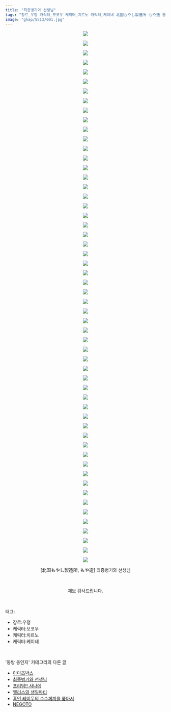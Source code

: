 ```yaml
---
title: "최종병기와 선생님"
tags: "장르_우정 캐릭터_모코우 캐릭터_치르노 캐릭터_케이네 北国もやし製造所 もや造 동방_동인지"
image: "ghap/5513/001.jpg"
---
```

<div class="article">
<p style="text-align: center; clear: none; float: none;"><img src="{{ site.nasurl }}/ghap/5513/001.jpg"/></p>
<p style="text-align: center; clear: none; float: none;"><img src="{{ site.nasurl }}/ghap/5513/002.jpg"/></p>
<p style="text-align: center; clear: none; float: none;"><img src="{{ site.nasurl }}/ghap/5513/003.jpg"/></p>
<p style="text-align: center; clear: none; float: none;"><img src="{{ site.nasurl }}/ghap/5513/004.jpg"/></p>
<p style="text-align: center; clear: none; float: none;"><img src="{{ site.nasurl }}/ghap/5513/005.jpg"/></p>
<p style="text-align: center; clear: none; float: none;"><img src="{{ site.nasurl }}/ghap/5513/006.jpg"/></p>
<p style="text-align: center; clear: none; float: none;"><img src="{{ site.nasurl }}/ghap/5513/007.jpg"/></p>
<p style="text-align: center; clear: none; float: none;"><img src="{{ site.nasurl }}/ghap/5513/008.jpg"/></p>
<p style="text-align: center; clear: none; float: none;"><img src="{{ site.nasurl }}/ghap/5513/009.jpg"/></p>
<p style="text-align: center; clear: none; float: none;"><img src="{{ site.nasurl }}/ghap/5513/010.jpg"/></p>
<p style="text-align: center; clear: none; float: none;"><img src="{{ site.nasurl }}/ghap/5513/011.jpg"/></p>
<p style="text-align: center; clear: none; float: none;"><img src="{{ site.nasurl }}/ghap/5513/012.jpg"/></p>
<p style="text-align: center; clear: none; float: none;"><img src="{{ site.nasurl }}/ghap/5513/013.jpg"/></p>
<p style="text-align: center; clear: none; float: none;"><img src="{{ site.nasurl }}/ghap/5513/014.jpg"/></p>
<p style="text-align: center; clear: none; float: none;"><img src="{{ site.nasurl }}/ghap/5513/015.jpg"/></p>
<p style="text-align: center; clear: none; float: none;"><img src="{{ site.nasurl }}/ghap/5513/016.jpg"/></p>
<p style="text-align: center; clear: none; float: none;"><img src="{{ site.nasurl }}/ghap/5513/017.jpg"/></p>
<p style="text-align: center; clear: none; float: none;"><img src="{{ site.nasurl }}/ghap/5513/018.jpg"/></p>
<p style="text-align: center; clear: none; float: none;"><img src="{{ site.nasurl }}/ghap/5513/019.jpg"/></p>
<p style="text-align: center; clear: none; float: none;"><img src="{{ site.nasurl }}/ghap/5513/020.jpg"/></p>
<p style="text-align: center; clear: none; float: none;"><img src="{{ site.nasurl }}/ghap/5513/021.jpg"/></p>
<p style="text-align: center; clear: none; float: none;"><img src="{{ site.nasurl }}/ghap/5513/022.jpg"/></p>
<p style="text-align: center; clear: none; float: none;"><img src="{{ site.nasurl }}/ghap/5513/023.jpg"/></p>
<p style="text-align: center; clear: none; float: none;"><img src="{{ site.nasurl }}/ghap/5513/024.jpg"/></p>
<p style="text-align: center; clear: none; float: none;"><img src="{{ site.nasurl }}/ghap/5513/025.jpg"/></p>
<p style="text-align: center; clear: none; float: none;"><img src="{{ site.nasurl }}/ghap/5513/026.jpg"/></p>
<p style="text-align: center; clear: none; float: none;"><img src="{{ site.nasurl }}/ghap/5513/027.jpg"/></p>
<p style="text-align: center; clear: none; float: none;"><img src="{{ site.nasurl }}/ghap/5513/028.jpg"/></p>
<p style="text-align: center; clear: none; float: none;"><img src="{{ site.nasurl }}/ghap/5513/029.jpg"/></p>
<p style="text-align: center; clear: none; float: none;"><img src="{{ site.nasurl }}/ghap/5513/030.jpg"/></p>
<p style="text-align: center; clear: none; float: none;"><img src="{{ site.nasurl }}/ghap/5513/031.jpg"/></p>
<p style="text-align: center; clear: none; float: none;"><img src="{{ site.nasurl }}/ghap/5513/032.jpg"/></p>
<p style="text-align: center; clear: none; float: none;"><img src="{{ site.nasurl }}/ghap/5513/033.jpg"/></p>
<p style="text-align: center; clear: none; float: none;"><img src="{{ site.nasurl }}/ghap/5513/034.jpg"/></p>
<p style="text-align: center; clear: none; float: none;"><img src="{{ site.nasurl }}/ghap/5513/035.jpg"/></p>
<p style="text-align: center; clear: none; float: none;"><img src="{{ site.nasurl }}/ghap/5513/036.jpg"/></p>
<p style="text-align: center; clear: none; float: none;"><img src="{{ site.nasurl }}/ghap/5513/037.jpg"/></p>
<p style="text-align: center; clear: none; float: none;"><img src="{{ site.nasurl }}/ghap/5513/038.jpg"/></p>
<p style="text-align: center; clear: none; float: none;"><img src="{{ site.nasurl }}/ghap/5513/039.jpg"/></p>
<p style="text-align: center; clear: none; float: none;"><img src="{{ site.nasurl }}/ghap/5513/040.jpg"/></p>
<p style="text-align: center; clear: none; float: none;"><img src="{{ site.nasurl }}/ghap/5513/041.jpg"/></p>
<p style="text-align: center; clear: none; float: none;"><img src="{{ site.nasurl }}/ghap/5513/042.jpg"/></p>
<p style="text-align: center; clear: none; float: none;"><img src="{{ site.nasurl }}/ghap/5513/043.jpg"/></p>
<p style="text-align: center; clear: none; float: none;"><img src="{{ site.nasurl }}/ghap/5513/044.jpg"/></p>
<p style="text-align: center; clear: none; float: none;"><img src="{{ site.nasurl }}/ghap/5513/045.jpg"/></p>
<p style="text-align: center; clear: none; float: none;"><img src="{{ site.nasurl }}/ghap/5513/046.jpg"/></p>
<p style="text-align: center; clear: none; float: none;"><img src="{{ site.nasurl }}/ghap/5513/047.jpg"/></p>
<p style="text-align: center; clear: none; float: none;"><img src="{{ site.nasurl }}/ghap/5513/048.jpg"/></p>
<p style="text-align: center; clear: none; float: none;"><img src="{{ site.nasurl }}/ghap/5513/049.jpg"/></p>
<p style="text-align: center; clear: none; float: none;"><img src="{{ site.nasurl }}/ghap/5513/050.jpg"/></p>
<p style="text-align: center; clear: none; float: none;"><img src="{{ site.nasurl }}/ghap/5513/051.jpg"/></p>
<p style="text-align: center; clear: none; float: none;"><img src="{{ site.nasurl }}/ghap/5513/052.jpg"/></p>
<p style="text-align: center; clear: none; float: none;"><img src="{{ site.nasurl }}/ghap/5513/053.jpg"/></p>
<p style="text-align: center; clear: none; float: none;"><img src="{{ site.nasurl }}/ghap/5513/054.jpg"/></p>
<p style="text-align: center; clear: none; float: none;"><img src="{{ site.nasurl }}/ghap/5513/055.jpg"/></p>
<p style="text-align: center; clear: none; float: none;"><img src="{{ site.nasurl }}/ghap/5513/056.jpg"/></p>
<p style="text-align: center; clear: none; float: none;">[北国もやし製造所, もや造] 최종병기와 선생님</p>
<p style="text-align: center; clear: none; float: none;"><br/></p>
<p style="text-align: center; clear: none; float: none;">제보 감사드립니다.</p>
</div><br/>
<div class="tagTrail">
<p>태그: </p>
<ul>
<li>장르:우정</li>
<li>캐릭터:모코우</li>
<li>캐릭터:치르노</li>
<li>캐릭터:케이네</li>
</ul>
</div><br/>
<div class="another">
<p>'동방 동인지' 카테고리의 다른 글</p>
<ul>
<li><a href="/2019-01-05-ghap_5514">아마즈박스</a></li>
<li><a href="/2019-01-05-ghap_5513">최종병기와 선생님</a></li>
<li><a href="/2019-01-02-ghap_5507">프리덤!! 사나에</a></li>
<li><a href="/2019-01-02-ghap_5502">앨리스의 생일파티</a></li>
<li><a href="/2019-01-02-ghap_5491">흑인 레이무의 수수께끼를 쫓아서</a></li>
<li><a href="/2018-12-31-ghap_5459">NEGOTO</a></li>
</ul>
</div><br/>
